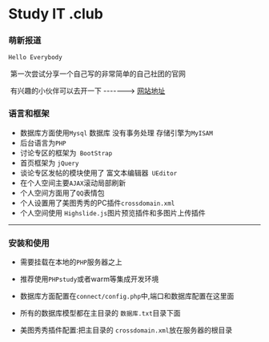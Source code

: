 # Study IT .club

### 萌新报道

``` js
Hello Everybody
```

​	第一次尝试分享一个自己写的非常简单的自己社团的官网

​	有兴趣的小伙伴可以去开一下 -------> [网站地址](http://studyit.club)

### 语言和框架

* 数据库方面使用`Mysql` 数据库 没有事务处理 存储引擎为`MyISAM`
* 后台语言为`PHP`
* 讨论专区的框架为` BootStrap`
* 首页框架为 `jQuery`
* 谈论专区发帖的模块使用了 富文本编辑器` UEditor`
* 在个人空间主要`AJAX`滚动局部刷新
* 个人空间方面用了`QQ`表情包
* 个人设置用了美图秀秀的PC插件`crossdomain.xml`
* 个人空间使用 `Highslide.js`图片预览插件和多图片上传插件



***

### 安装和使用

* 需要挂载在本地的`PHP`服务器之上

* 推荐使用`PHPstudy`或者warm等集成开发环境

* 数据库方面配置在`connect/config.php`中,端口和数据库配置在这里面

* 所有的数据库模型都在主目录的 `数据库.txt`目录下面

* 美图秀秀插件配置:把主目录的 `crossdomain.xml`放在服务器的根目录

  

